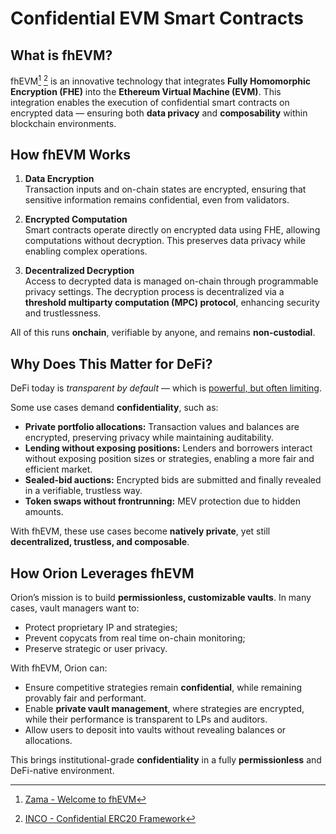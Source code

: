 # Confidential EVM Smart Contracts

## What is fhEVM?

fhEVM[^1] [^2] is an innovative technology that integrates **Fully Homomorphic Encryption (FHE)** into the **Ethereum Virtual Machine (EVM)**. This integration enables the execution of confidential smart contracts on encrypted data — ensuring both **data privacy** and **composability** within blockchain environments.


## How fhEVM Works

1. **Data Encryption**  
    Transaction inputs and on-chain states are encrypted, ensuring that sensitive information remains confidential, even from validators.

2. **Encrypted Computation**  
    Smart contracts operate directly on encrypted data using FHE, allowing computations without decryption. This preserves data privacy while enabling complex operations.

3. **Decentralized Decryption**  
    Access to decrypted data is managed on-chain through programmable privacy settings. The decryption process is decentralized via a **threshold multiparty computation (MPC) protocol**, enhancing security and trustlessness.

All of this runs **onchain**, verifiable by anyone, and remains **non-custodial**.


## Why Does This Matter for DeFi?

DeFi today is *transparent by default* — which is [powerful, but often limiting](https://www.zama.ai/post/stablecoin-next-chapter-built-in-confidentiality-with-fully-homomorphic-encryption
).

Some use cases demand **confidentiality**, such as:
- **Private portfolio allocations:** Transaction values and balances are encrypted, preserving privacy while maintaining auditability.
- **Lending without exposing positions:** Lenders and borrowers interact without exposing position sizes or strategies, enabling a more fair and efficient market.
- **Sealed-bid auctions:** Encrypted bids are submitted and finally revealed in a verifiable, trustless way.
- **Token swaps without frontrunning:** MEV protection due to hidden amounts.

With fhEVM, these use cases become **natively private**, yet still **decentralized, trustless, and composable**.

## How Orion Leverages fhEVM

Orion’s mission is to build **permissionless, customizable vaults**. In many cases, vault managers want to:
- Protect proprietary IP and strategies;
- Prevent copycats from real time on-chain monitoring;
- Preserve strategic or user privacy.

With fhEVM, Orion can:
- Ensure competitive strategies remain **confidential**, while remaining provably fair and performant.
- Enable **private vault management**, where strategies are encrypted, while their performance is transparent to LPs and auditors.
- Allow users to deposit into vaults without revealing balances or allocations.

This brings institutional-grade **confidentiality** in a fully **permissionless** and DeFi-native environment.

[^1]: [Zama - Welcome to fhEVM](https://docs.zama.ai/fhevm)
[^2]: [INCO - Confidential ERC20 Framework](https://www.inco.org/#research)